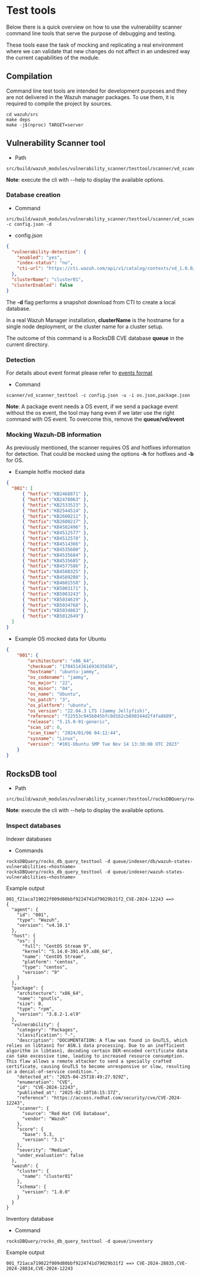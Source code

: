 # Test tools

Below there is a quick overview on how to use the vulnerability scanner command line tools that serve the purpose of debugging and testing. 

These tools ease the task of mocking and replicating a real environment where we can validate that new changes do not affect in an undesired way the current capabilities of the module. 

## Compilation 

Command line test tools are intended for development purposes and they are not delivered in the Wazuh manager packages. To use them, it is required to compile the project by sources.

```console
cd wazuh/src
make deps 
make -j$(nproc) TARGET=server
``` 

## Vulnerability Scanner tool 

- Path 
```console
src/build/wazuh_modules/vulnerability_scanner/testtool/scanner/vd_scanner_testtool
```

**Note**: execute the cli with --help to display the available options.

### Database creation 

- Command
```console
src/build/wazuh_modules/vulnerability_scanner/testtool/scanner/vd_scanner_testtool -c config.json -d
```

- config.json
```json
{
  "vulnerability-detection": {
    "enabled": "yes",
    "index-status": "no",
    "cti-url": "https://cti.wazuh.com/api/v1/catalog/contexts/vd_1.0.0/consumers/vd_4.8.0"
  },
  "clusterName": "cluster01",
  "clusterEnabled": false
}
```

The **-d** flag performs a snapshot download from CTI to create a local database.

In a real Wazuh Manager installation, **clusterName** is the hostname for a single node deployment, or the cluster name for a cluster setup.

The outcome of this command is a RocksDB CVE database **queue** in the current directory. 

### Detection 

For details about event format please refer to [events format](events.md)

- Command
```console
scanner/vd_scanner_testtool -c config.json -u -i os.json,package.json
```

**Note**: A package event needs a OS event, if we send a package event without the os event, the tool may hang even if we later use the right command with OS event. To overcome this, remove the **queue/vd/event**

### Mocking Wazuh-DB information

As previously mentioned, the scanner requires OS and hotfixes information for detection. That could be mocked using the options **-h** for hotfixes and **-b** for OS. 

- Example hotfix mocked data
```json
{
  "001": [
      { "hotfix":"KB2468871" },
      { "hotfix":"KB2478063" },
      { "hotfix":"KB2533523" },
      { "hotfix":"KB2544514" },
      { "hotfix":"KB2600211" },
      { "hotfix":"KB2600217" },
      { "hotfix":"KB4502496" },
      { "hotfix":"KB4512577" },
      { "hotfix":"KB4512578" },
      { "hotfix":"KB4514366" },
      { "hotfix":"KB4535680" },
      { "hotfix":"KB4535684" },
      { "hotfix":"KB4535685" },
      { "hotfix":"KB4577586" },
      { "hotfix":"KB4580325" },
      { "hotfix":"KB4589208" },
      { "hotfix":"KB4601558" },
      { "hotfix":"KB5003171" },
      { "hotfix":"KB5003243" },
      { "hotfix":"KB5034619" },
      { "hotfix":"KB5034768" },
      { "hotfix":"KB5034863" },
      { "hotfix":"KB5012649"}
  ]
}
```

- Example OS mocked data for Ubuntu
```json
{
    "001": {
        "architecture": "x86_64",
        "checksum": "1704514361693635656",
        "hostname": "ubuntu-jammy",
        "os_codename": "jammy",
        "os_major": "22",
        "os_minor": "04",
        "os_name": "Ubuntu",
        "os_patch": "3",
        "os_platform": "ubuntu",
        "os_version": "22.04.3 LTS (Jammy Jellyfish)",
        "reference": "f22553c945b045bfc0d162cb890344d2f4fa8609",
        "release": "5.15.0-91-generic",
        "scan_id": 0,
        "scan_time": "2024/01/06 04:12:44",
        "sysname": "Linux",
        "version": "#101-Ubuntu SMP Tue Nov 14 13:30:08 UTC 2023"
    }
}
```

## RocksDB tool 

- Path
```console
src/build/wazuh_modules/vulnerability_scanner/testtool/rocksDBQuery/rocks_db_query_testtool
```

**Note**: execute the cli with --help to display the available options.

### Inspect databases 

Indexer databases 

- Commands
```console
rocksDBQuery/rocks_db_query_testtool -d queue/indexer/db/wazuh-states-vulnerabilities-<hostname>
rocksDBQuery/rocks_db_query_testtool -d queue/indexer/wazuh-states-vulnerabilities-<hostname>
```

Example output
```console
001_f21aca719022f009d80bbf9224741d79029b31f2_CVE-2024-12243 ==> 
{
  "agent": {
    "id": "001",
    "type": "Wazuh",
    "version": "v4.10.1"
  },
  "host": {
    "os": {
      "full": "CentOS Stream 9",
      "kernel": "5.14.0-391.el9.x86_64",
      "name": "CentOS Stream",
      "platform": "centos",
      "type": "centos",
      "version": "9"
    }
  },
  "package": {
    "architecture": "x86_64",
    "name": "gnutls",
    "size": 0,
    "type": "rpm",
    "version": "3.8.2-1.el9"
  },
  "vulnerability": {
    "category": "Packages",
    "classification": "-",
    "description": "DOCUMENTATION: A flaw was found in GnuTLS, which relies on libtasn1 for ASN.1 data processing. Due to an inefficient algorithm in libtasn1, decoding certain DER-encoded certificate data can take excessive time, leading to increased resource consumption. This flaw allows a remote attacker to send a specially crafted certificate, causing GnuTLS to become unresponsive or slow, resulting in a denial-of-service condition.",
    "detected_at": "2025-04-25T18:49:27.929Z",
    "enumeration": "CVE",
    "id": "CVE-2024-12243",
    "published_at": "2025-02-10T16:15:37Z",
    "reference": "https://access.redhat.com/security/cve/CVE-2024-12243",
    "scanner": {
      "source": "Red Hat CVE Database",
      "vendor": "Wazuh"
    },
    "score": {
      "base": 5.3,
      "version": "3.1"
    },
    "severity": "Medium",
    "under_evaluation": false
  },
  "wazuh": {
    "cluster": {
      "name": "cluster01"
    },
    "schema": {
      "version": "1.0.0"
    }
  }
}
```

Inventory database

- Command 
```console
rocksDBQuery/rocks_db_query_testtool -d queue/inventory
```

Example output
```console
001_f21aca719022f009d80bbf9224741d79029b31f2 ==> CVE-2024-28835,CVE-2024-28834,CVE-2024-12243
```
